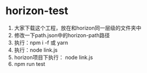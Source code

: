 # horizon-test

1. 大家下载这个工程，放在和horizon同一层级的文件夹中
2. 修改一下path.json中的horizon-path路径
3. 执行：npm i -f 或 yarn
4. 执行：node link.js
5. horizon项目下执行： node link.js   
6. npm run test
